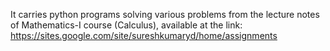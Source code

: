 It carries python programs solving various problems from the lecture notes of Mathematics-I course (Calculus), available at the link: https://sites.google.com/site/sureshkumaryd/home/assignments
